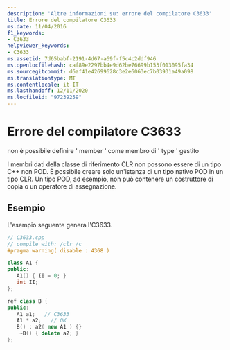 ```yaml
---
description: 'Altre informazioni su: errore del compilatore C3633'
title: Errore del compilatore C3633
ms.date: 11/04/2016
f1_keywords:
- C3633
helpviewer_keywords:
- C3633
ms.assetid: 7d65babf-2191-4d67-a69f-f5c4c2ddf946
ms.openlocfilehash: caf89e2297bb4e9d62be76699b153f013095fa34
ms.sourcegitcommit: d6af41e42699628c3e2e6063ec7b03931a49a098
ms.translationtype: MT
ms.contentlocale: it-IT
ms.lasthandoff: 12/11/2020
ms.locfileid: "97239259"
---
```

# <a name="compiler-error-c3633"></a>Errore del compilatore C3633

non è possibile definire ' member ' come membro di ' type ' gestito

I membri dati della classe di riferimento CLR non possono essere di un tipo C++ non POD.  È possibile creare solo un'istanza di un tipo nativo POD in un tipo CLR.  Un tipo POD, ad esempio, non può contenere un costruttore di copia o un operatore di assegnazione.

## <a name="example"></a>Esempio

L'esempio seguente genera l'C3633.

```cpp
// C3633.cpp
// compile with: /clr /c
#pragma warning( disable : 4368 )

class A1 {
public:
   A1() { II = 0; }
   int II;
};

ref class B {
public:
   A1 a1;   // C3633
   A1 * a2;   // OK
   B() : a2( new A1 ) {}
    ~B() { delete a2; }
};
```

